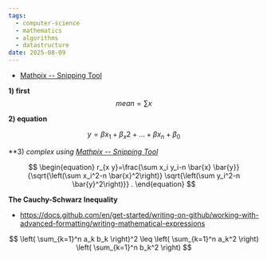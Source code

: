 ```yaml
---
tags:
  - computer-science
  - mathematics
  - algorithms
  - datastructure
date: 2025-08-09
---
```

* [Mathpix -- Snipping Tool](https://mathpix.com/snipping-tool)


**1) first**
$$
mean = \sum x
$$


**2) equation**

$$
y = \beta x_{1} + \beta _x{2} + ... + \beta x_{n} + \beta_{0}
$$

**3) *complex using  [Mathpix -- Snipping Tool](https://mathpix.com/snipping-tool)*

$$
\begin{equation}
r_{x y}=\frac{\sum x_i y_i-n \bar{x} \bar{y}}{\sqrt{\left(\sum x_i^2-n \bar{x}^2\right)} \sqrt{\left(\sum y_i^2-n \bar{y}^2\right)}} .
\end{equation}
$$


**The Cauchy-Schwarz Inequality**
* https://docs.github.com/en/get-started/writing-on-github/working-with-advanced-formatting/writing-mathematical-expressions

$$
\left( \sum_{k=1}^n a_k b_k \right)^2 \leq \left( \sum_{k=1}^n a_k^2 \right) \left( \sum_{k=1}^n b_k^2 \right)
$$
